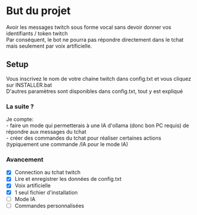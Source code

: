 # But du projet
Avoir les messages twitch sous forme vocal sans devoir donner vos identifiants / token twitch   
Par conséquent, le bot ne pourra pas répondre directement dans le tchat mais seulement par voix artificielle.   
 

## Setup
Vous inscrivez le nom de votre chaine twitch dans  config.txt et vous cliquez sur INSTALLER.bat    
D'autres paramètres sont disponibles dans config.txt, tout y est expliqué 

### La suite ?
Je compte:  
    - faire un mode qui permetterais à une IA d'ollama (donc bon PC requis) de répondre aux messages du tchat    
    - créer des commandes du tchat pour réaliser certaines actions (typiquement une commande /IA pour le mode IA)    
    
### Avancement
- [x] Connection au tchat twitch
- [x] Lire et enregistrer les données de config.txt
- [x] Voix artificielle
- [x] 1 seul fichier d'installation
- [ ] Mode IA 
- [ ] Commandes personnalisées